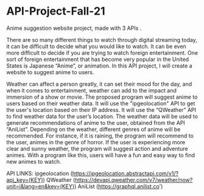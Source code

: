 # API-Project-Fall-21
Anime suggestion website project, made with 3 APIs .


There are so many different things to watch through digital streaming today, it can be difficult to decide what you would like to watch. It can be even more difficult to decide if you are trying to watch foreign entertainment. One sort of foreign entertainment that has become very popular in the United States is Japanese “Anime”, or animation. In this API project, I will create a website to suggest anime to users.

Weather can affect a person greatly, it can set their mood for the day, and when it comes to entertainment, weather can add to the impact and immersion of a show or movie. The proposed program will suggest anime to users based on their weather data. It will use the "ipgeolocation" API to get the user's location based on their IP address. It will use the “QWeather” API to find weather data for the user’s location. The weather data will be used to generate recommendations of anime to the user, obtained from the API “AniList”. Depending on the weather, different genres of anime will be recommended. For instance, if it is raining, the program will recommend to the user, animes in the genre of horror. If the user is experiencing more clear and sunny weather, the program will suggest action and adventure animes. With a program like this, users will have a fun and easy way to find new animes to watch.


API LINKS:
ipgeolocation  (https://ipgeolocation.abstractapi.com/v1/?api_key=(KEY))
QWeather (https://devapi.qweather.com/v7/weather/now?unit=i&lang=en&key=(KEY))
AniList (https://graphql.anilist.co')

